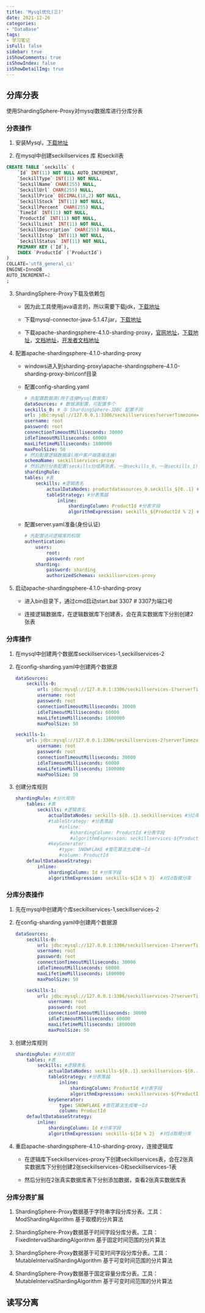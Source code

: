```yaml
---
title: 'Mysql优化(三)'
date: 2021-12-26
categories:
- "DataBase"
tags:
- 学习笔记
isFull: false 
sidebar: true
isShowComments: true
isShowIndex: false
isShowDetailImg: true
---
```


## 分库分表

使用ShardingSphere-Proxy对mysql数据库进行分库分表

### 分表操作

1. 安装Mysql，[下载地址 ](https://downloads.mysql.com/archives/installer/)

2. 在mysql中创建seckillservices 库 和seckill表

```sql
CREATE TABLE `seckills` (
	`Id` INT(11) NOT NULL AUTO_INCREMENT,
	`SeckillType` INT(11) NOT NULL,
	`SeckillName` CHAR(255) NULL,
	`SeckillUrl` CHAR(255) NULL,
	`SeckillPrice` DECIMAL(18,2) NOT NULL,
	`SeckillStock` INT(11) NOT NULL,
	`SeckillPercent` CHAR(255) NULL,
	`TimeId` INT(11) NOT NULL,
	`ProductId` INT(11) NOT NULL,
	`SeckillLimit` INT(11) NOT NULL,
	`SeckillDescription` CHAR(255) NULL,
	`SeckillIstop` INT(11) NOT NULL,
	`SeckillStatus` INT(11) NOT NULL,
	PRIMARY KEY (`Id`),
	INDEX `ProductId` (`ProductId`)
)
COLLATE='utf8_general_ci'
ENGINE=InnoDB
AUTO_INCREMENT=2
; 
```

3. ShardingSphere-Proxy下载及依赖包

    - 因为此工具使用java语言的，所以需要下载jdk，[下载地址](https://www.oracle.com/cn/java/technologies/javase/javase-jdk8-downloads.html)

    - 下载mysql-connector-java-5.1.47.jar，[下载地址](https://repo1.maven.org/maven2/mysql/mysql-connector-java/)

    - 下载apache-shardingsphere-4.1.0-sharding-proxy，[官网地址](https://shardingsphere.apache.org/)，[下载地址](https://archive.apache.org/dist/shardingsphere/4.1.0/)，[文档地址](https://shardingsphere.apache.org/document/current/cn/user-manual/shardingsphere-proxy/usage/startup/)，[开发者文档地址](https://shardingsphere.apache.org/document/current/cn/dev-manual/)

4. 配置apache-shardingsphere-4.1.0-sharding-proxy

    - windows进入到sharding-proxy\apache-shardingsphere-4.1.0-sharding-proxy-bin\conf目录 

    - 配置config-sharding.yaml 
        ```yaml
        # 先配置数据源(用于连接Mysql数据库)
        dataSources: # 数据源配置，可配置多个
        seckills_0: # 与 ShardingSphere-JDBC 配置不同
        url: jdbc:mysql://127.0.0.1:3306/seckillservices?serverTimezone=UTC&useSSL=false 
        username: root
        password: root
        connectionTimeoutMilliseconds: 30000
        idleTimeoutMilliseconds: 60000
        maxLifetimeMilliseconds: 1800000
        maxPoolSize: 50 
        # 然后配置逻辑数据库(用户客户端直接连接)
        schemaName: seckillservices-proxy
        # 然后进行分表配置(seckills分成两张表，一张seckills_0，一张seckills_1) 
        shardingRule:
        tables: #表
            seckills: #逻辑表名
                actualDataNodes: productdatasources_0.seckills_${0..1} #分2张表
                tableStrategy: #分表策越
                    inline:
                        shardingColumn: ProductId #分表字段
                        algorithmExpression: seckills_${ProductId % 2} #对ProductId取模分表 
        ```
    
    - 配置server.yaml准备(身份认证)
    
        ```yaml
        # 先配置访问逻辑库的权限
        authentication:
            users:
                root:
                password: root
            sharding:
                password: sharding 
                authorizedSchemas: seckillservices-proxy 
        ```

5. 启动apache-shardingsphere-4.1.0-sharding-proxy

    - 进入bin目录下，通过cmd启动start.bat 3307 # 3307为端口号

    - 连接逻辑数据库，在逻辑数据库下创建表，会在真实数据库下分别创建2张表

### 分库操作

1. 在mysql中创建两个数据库seckillservices-1,seckillservices-2

2. 在config-sharding.yaml中创建两个数据源

    ```yaml
    dataSources:
        seckills-0:
            url: jdbc:mysql://127.0.0.1:3306/seckillservices-1?serverTimezone=UTC&useSSL=false
            username: root
            password: root
            connectionTimeoutMilliseconds: 30000
            idleTimeoutMilliseconds: 60000
            maxLifetimeMilliseconds: 1800000
            maxPoolSize: 50

    seckills-1:
        url: jdbc:mysql://127.0.0.1:3306/seckillservices-2?serverTimezone=UTC&useSSL=false
            username: root
            password: root
            connectionTimeoutMilliseconds: 30000
            idleTimeoutMilliseconds: 60000
            maxLifetimeMilliseconds: 1800000
            maxPoolSize: 50
    ```

3. 创建分库规则

    ```yaml
    shardingRule: #分片规则
        tables: #表
            seckills: #逻辑表名
                actualDataNodes: seckills-${0..1}.seckillservices #分2库2表
                #tableStrategy: #分表策越
                    #inline:
                        #shardingColumn: ProductId #分表字段
                        #algorithmExpression: seckillservices-${ProductId % 2} #对ProductId取模分表
                #keyGenerator:
                    #type: SNOWFLAKE #雪花算法生成唯一Id
                    #column: ProductId
        defaultDatabaseStrategy:
            inline:
                shardingColumn: Id #分库字段
                algorithmExpression: seckills-${Id % 2}  #对Id取模分库
    ```

### 分库分表操作

1. 先在mysql中创建两个库seckillservices-1,seckillservices-2

2. 在config-sharding.yaml中创建两个数据源

    ```yaml
    dataSources:
        seckills-0:
            url: jdbc:mysql://127.0.0.1:3306/seckillservices-1?serverTimezone=UTC&useSSL=false
            username: root
            password: root
            connectionTimeoutMilliseconds: 30000
            idleTimeoutMilliseconds: 60000
            maxLifetimeMilliseconds: 1800000
            maxPoolSize: 50

        seckills-1:
            url: jdbc:mysql://127.0.0.1:3306/seckillservices-2?serverTimezone=UTC&useSSL=false
                username: root
                password: root
                connectionTimeoutMilliseconds: 30000
                idleTimeoutMilliseconds: 60000
                maxLifetimeMilliseconds: 1800000
                maxPoolSize: 50
    ```

3. 创建分库规则

    ```yaml
    shardingRule: #分片规则
        tables: #表
            seckills: #逻辑表名
                actualDataNodes: seckills-${0..1}.seckillservices-${0..1} #分2库2表
                tableStrategy: #分表策越
                    inline:
                        shardingColumn: ProductId #分表字段
                        algorithmExpression: seckillservices-${ProductId % 2} #对ProductId取模分表
                keyGenerator:
                    type: SNOWFLAKE #雪花算法生成唯一Id
                    column: ProductId
        defaultDatabaseStrategy:
            inline:
                shardingColumn: Id #分库字段
                algorithmExpression: seckills-${Id % 2}  #对Id取模分库
    ```

4. 重启apache-shardingsphere-4.1.0-sharding-proxy，连接逻辑库

    - 在逻辑库下seckillservices-proxy下创建seckillservices表，会在2张真实数据库下分别创建2张seckillservices-0和seckillservices-1表

    - 然后分别在2张真实数据库表下分别添加数据，查看2张真实数据库表

### 分库分表扩展

1. ShardingSphere-Proxy数据基于字符串字段分库分表。工具：ModShardingAlgorithm 基于取模的分片算法

2. ShardingSphere-Proxy数据基于时间字段分库分表。工具：FixedIntervalShardingAlgorithm 基于固定时间范围的分片算法

3. ShardingSphere-Proxy数据基于可变时间字段分库分表。工具：MutableIntervalShardingAlgorithm 基于可变时间范围的分片算法

4. ShardingSphere-Proxy数据基于国定容量分库分表。工具：MutableIntervalShardingAlgorithm 基于可变时间范围的分片算法

## 读写分离